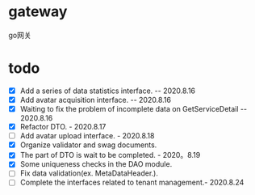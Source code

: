 # gateway
 go网关
# todo
- [x] Add a series of data statistics interface. -- 2020.8.16
- [x] Add avatar acquisition interface. -- 2020.8.16
- [x] Waiting to fix the problem of incomplete data on GetServiceDetail -- 2020.8.16
- [x] Refactor DTO. - 2020.8.17
- [ ] Add avatar upload interface. - 2020.8.18
- [x] Organize validator and swag documents.
- [x] The part of DTO is wait to be completed. - 2020。8.19
- [x] Some uniqueness checks in the DAO module.
- [ ] Fix data validation(ex. MetaDataHeader.).
- [ ] Complete the interfaces related to tenant management.- 2020.8.24